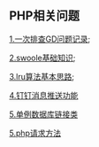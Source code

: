 ## PHP相关问题

[1.一次排查GD问题记录](https://github.com/wulimax/blogs/blob/master/docs/php/thumb.md);

[2.swoole基础知识](https://github.com/wulimax/fs2/blob/master/swoole/READMY.md);

[3.lru算法基本思路](https://github.com/wulimax/blogs/blob/master/docs/php/lru.md);

[4.钉钉消息推送功能](https://github.com/wulimax/blogs/blob/master/docs/php/dingding.md)

[5.单例数据库链接类](https://github.com/wulimax/blogs/blob/master/docs/php/DB.md)

[5.php请求方法](https://github.com/wulimax/blogs/blob/master/docs/php/post_url.md)




